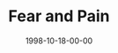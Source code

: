 ---
layout: message
category: message
series: "What Are You Running From?"
title: "Fear and Pain"
date: 1998-10-18-00-00
message_id: 422
---